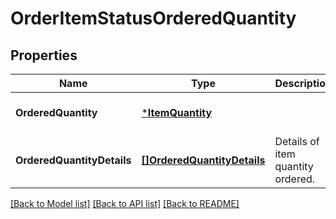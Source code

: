 # OrderItemStatusOrderedQuantity

## Properties
Name | Type | Description | Notes
------------ | ------------- | ------------- | -------------
**OrderedQuantity** | [***ItemQuantity**](ItemQuantity.md) |  | [optional] [default to null]
**OrderedQuantityDetails** | [**[]OrderedQuantityDetails**](OrderedQuantityDetails.md) | Details of item quantity ordered. | [optional] [default to null]

[[Back to Model list]](../README.md#documentation-for-models) [[Back to API list]](../README.md#documentation-for-api-endpoints) [[Back to README]](../README.md)

